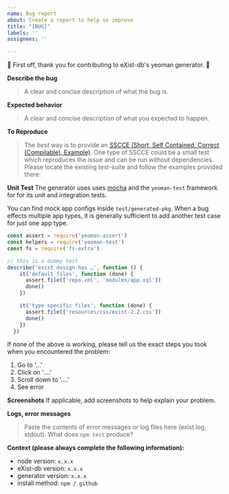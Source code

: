 ```yaml
---
name: Bug report
about: Create a report to help us improve
title: "[BUG]"
labels: ''
assignees: ''

---
```


:balloon: First off, thank you for contributing to eXist-db's yeoman generator. :balloon:

**Describe the bug**
> A clear and concise description of what the bug is.

**Expected behavior**
> A clear and concise description of what you expected to happen.

**To Reproduce**
> The *best* way is to provide an [SSCCE (Short, Self Contained, Correct (Compilable), Example)](http://sscce.org/). One type of SSCCE could be a small test which reproduces the issue and can be run without dependencies. Please locate the existing test-suite and follow the examples provided there:

**Unit Test**
The generator uses uses [mocha](https://mochajs.org) and the `yeoman-test` framework for for its unit and integration tests. 

You can find mock app configs inside `test/generated-pkg`. When a bug effects multiple app types, it is generally sufficient to add another test case for just one app type.  

```javascript
const assert = require('yeoman-assert')
const helpers = require('yeoman-test')
const fs = require('fs-extra')

// this is a dummy test 
describe('exist design has …', function () {
    it('default files', function (done) {
      assert.file(['repo.xml', 'modules/app.xql'])
      done()
    })

    it('type specific files', function (done) {
      assert.file(['resources/css/exist-2.2.css'])
      done()
    })
  })
```

If none of the above is working, please tell us the exact steps you took when you encountered the problem:
1. Go to '...'
2. Click on '....'
3. Scroll down to '....'
4. See error

**Screenshots**
If applicable, add screenshots to help explain your problem.

**Logs, error messages**
> Paste the contents of error messages or log files here (exist.log, stdout). What does `npm test` produce?

**Context (please always complete the following information):**
-   node version: `x.x.x`
-   eXist-db version: `x.x.x`
-   generator version: `x.x.x`
-   install method: `npm / github`